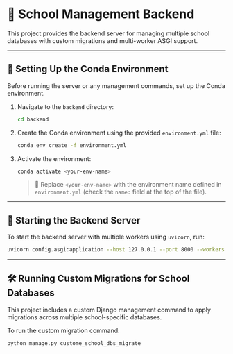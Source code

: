 # 🏫 School Management Backend

This project provides the backend server for managing multiple school databases with custom migrations and multi-worker ASGI support.

---

## 🐍 Setting Up the Conda Environment

Before running the server or any management commands, set up the Conda environment.

1. Navigate to the `backend` directory:

    ```bash
    cd backend
    ```

2. Create the Conda environment using the provided `environment.yml` file:

    ```bash
    conda env create -f environment.yml
    ```

3. Activate the environment:

    ```bash
    conda activate <your-env-name>
    ```

    > 🔁 Replace `<your-env-name>` with the environment name defined in `environment.yml` (check the `name:` field at the top of the file).

---

## 🚀 Starting the Backend Server

To start the backend server with multiple workers using `uvicorn`, run:

```bash
uvicorn config.asgi:application --host 127.0.0.1 --port 8000 --workers 4
```
---

## 🛠 Running Custom Migrations for School Databases

This project includes a custom Django management command to apply migrations across multiple school-specific databases.

To run the custom migration command:

```bash
python manage.py custome_school_dbs_migrate
```